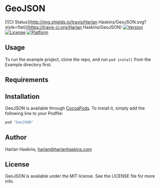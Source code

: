 # GeoJSON

[![CI Status](http://img.shields.io/travis/Harlan Haskins/GeoJSON.svg?style=flat)](https://travis-ci.org/Harlan Haskins/GeoJSON)
[![Version](https://img.shields.io/cocoapods/v/GeoJSON.svg?style=flat)](http://cocoapods.org/pods/GeoJSON)
[![License](https://img.shields.io/cocoapods/l/GeoJSON.svg?style=flat)](http://cocoapods.org/pods/GeoJSON)
[![Platform](https://img.shields.io/cocoapods/p/GeoJSON.svg?style=flat)](http://cocoapods.org/pods/GeoJSON)

## Usage

To run the example project, clone the repo, and run `pod install` from the Example directory first.

## Requirements

## Installation

GeoJSON is available through [CocoaPods](http://cocoapods.org). To install
it, simply add the following line to your Podfile:

```ruby
pod "GeoJSON"
```

## Author

Harlan Haskins, harlan@harlanhaskins.com

## License

GeoJSON is available under the MIT license. See the LICENSE file for more info.
